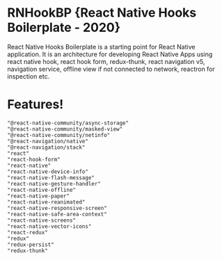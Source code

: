 # RNHookBP {React Native Hooks Boilerplate - 2020}

React Native Hooks Boilerplate is a starting point for React Native application. It is an architecture for developing React Native Apps using react native hook, react hook form, redux-thunk, react navigation v5, navigation service, offline view if not connected to network, reactron for inspection etc.

# Features!
    "@react-native-community/async-storage"
    "@react-native-community/masked-view"
    "@react-native-community/netinfo"
    "@react-navigation/native"
    "@react-navigation/stack"
    "react"
    "react-hook-form"
    "react-native"
    "react-native-device-info"
    "react-native-flash-message"
    "react-native-gesture-handler"
    "react-native-offline"
    "react-native-paper"
    "react-native-reanimated"
    "react-native-responsive-screen"
    "react-native-safe-area-context"
    "react-native-screens"
    "react-native-vector-icons"
    "react-redux"
    "redux"
    "redux-persist"
    "redux-thunk"
